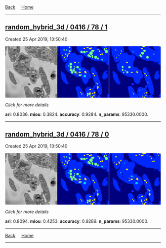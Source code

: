
[Back](..)&nbsp;&nbsp;&nbsp;&nbsp;&nbsp;[Home](https://leapmanlab.github.io/snapshots)

---

<div class="summary"><a href="1"><h2>random_hybrid_3d / 0416 / 78 / 1</h2></a><p>Created 25 Apr 2019, 13:50:40
</p><a href="1"><img src="1/media/summary.png" align="center"></a><p>
<i>Click for more details</i>
</p></div>

**ari**: 0.8036. **miou**: 0.3824. **accuracy**: 0.9284. **n_params**: 95330.0000. 

---

<div class="summary"><a href="0"><h2>random_hybrid_3d / 0416 / 78 / 0</h2></a><p>Created 25 Apr 2019, 13:50:40
</p><a href="0"><img src="0/media/summary.png" align="center"></a><p>
<i>Click for more details</i>
</p></div>

**ari**: 0.8094. **miou**: 0.4253. **accuracy**: 0.9289. **n_params**: 95330.0000. 

---

[Back](..)&nbsp;&nbsp;&nbsp;&nbsp;&nbsp;[Home](https://leapmanlab.github.io/snapshots)

---